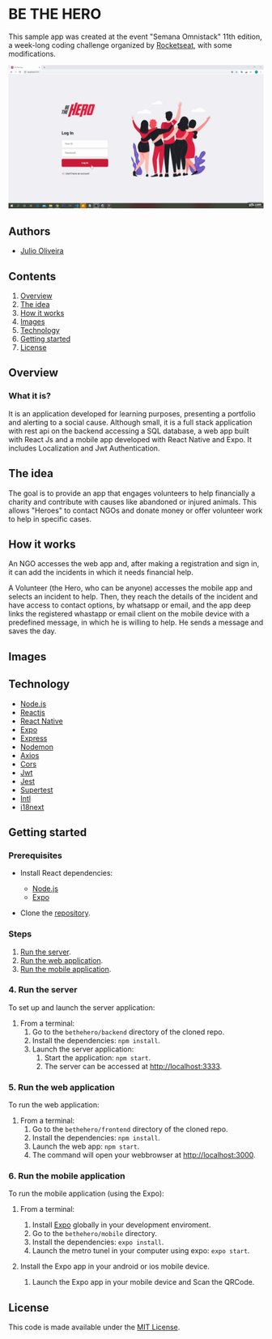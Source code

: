 # BE THE HERO

This sample app was created at the event "Semana Omnistack" 11th edition, a week-long coding challenge organized by [Rocketseat](https://rocketseat.com.br/), with some modifications.

![](images/bethehero_webapp.gif)

## Authors

- [Julio Oliveira](https://github.com/julio-0)


## Contents

1. [Overview](#overview)
2. [The idea](#the-idea)
3. [How it works](#how-it-works)
4. [Images](#images)
5. [Technology](#technology)
6. [Getting started](#getting-started)
7. [License](#license)

## Overview

### What it is?

It is an application developed for learning purposes, presenting a portfolio and alerting to a social cause. Although small, it is a full stack application with rest api on the backend accessing a SQL database, a web app built with React Js and a mobile app developed with React Native and Expo. It includes Localization and Jwt Authentication.

## The idea

The goal is to provide an app that engages volunteers to help financially a charity and contribute with causes like abandoned or injured animals. This allows "Heroes" to contact NGOs and donate money or offer volunteer work to help in specific cases.

## How it works

An NGO accesses the web app and, after making a registration and sign in, it can add the incidents in which it needs financial help.

A Volunteer (the Hero, who can be anyone) accesses the mobile app and selects an incident to help. Then, they reach the details of the incident and have access to contact options, by whatsapp or email, and the app deep links the registered whastapp or email client on the mobile device with a predefined message, in which he is willing to help. He sends a message and saves the day.

## Images


## Technology

- [Node.js](https://nodejs.org/en/)
- [Reactjs](https://reactjs.org/docs/getting-started.html)
- [React Native](https://reactnative.dev/docs/getting-started.html)
- [Expo](https://expo.io/)
- [Express](https://expressjs.com/)
- [Nodemon](https://www.npmjs.com/package/nodemon)
- [Axios](https://www.npmjs.com/package/axios)
- [Cors](https://www.npmjs.com/package/cors)
- [Jwt](https://www.npmjs.com/package/jsonwebtoken)
- [Jest](https://www.npmjs.com/package/jest)
- [Supertest](https://www.npmjs.com/package/supertest)
- [Intl](https://www.npmjs.com/package/intl)
- [i18next](https://www.i18next.com/)

## Getting started

### Prerequisites

- Install React dependencies:
    - [Node.js](https://nodejs.org/en/)
    - [Expo](https://expo.io/)

- Clone the [repository](https://github.com/julio-0/be-the-hero).

### Steps

1. [Run the server](#4-run-the-server).
1. [Run the web application](#5-run-the-web-application).
1. [Run the mobile application](#6-run-the-mobile-application).

### 4. Run the server

To set up and launch the server application:

1. From a terminal:
    1. Go to the `bethehero/backend` directory of the cloned repo.
    1. Install the dependencies: `npm install`.
    1. Launch the server application:
        1. Start the application: `npm start`.
        1. The server can be accessed at <http://localhost:3333>.

### 5. Run the web application

To run the web application:

1. From a terminal:
    1. Go to the `bethehero/frontend` directory of the cloned repo.
    1. Install the dependencies: `npm install`.
    1. Launch the web app: `npm start`. 
    1. The command will open your webbrowser at <http://localhost:3000>.

### 6. Run the mobile application

To run the mobile application (using the Expo):

1. From a terminal:
    1. Install [Expo](https://expo.io/) globally in your development enviroment.
    1. Go to the `bethehero/mobile` directory.
    1. Install the dependencies: `expo install`.
    1. Launch the metro tunel in your computer using expo: `expo start`. 

1. Install the Expo app in your android or ios mobile device.
    1. Launch the Expo app in your mobile device and Scan the QRCode. 

## License

This code is made available under the [MIT License](LICENSE).
